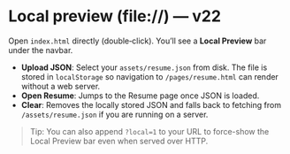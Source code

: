 # Local preview (file://) — v22

Open `index.html` directly (double‑click). You’ll see a **Local Preview** bar under the navbar.

- **Upload JSON**: Select your `assets/resume.json` from disk. The file is stored in `localStorage` so navigation to `/pages/resume.html` can render without a web server.
- **Open Resume**: Jumps to the Resume page once JSON is loaded.
- **Clear**: Removes the locally stored JSON and falls back to fetching from `/assets/resume.json` if you are running on a server.

> Tip: You can also append `?local=1` to your URL to force-show the Local Preview bar even when served over HTTP.
